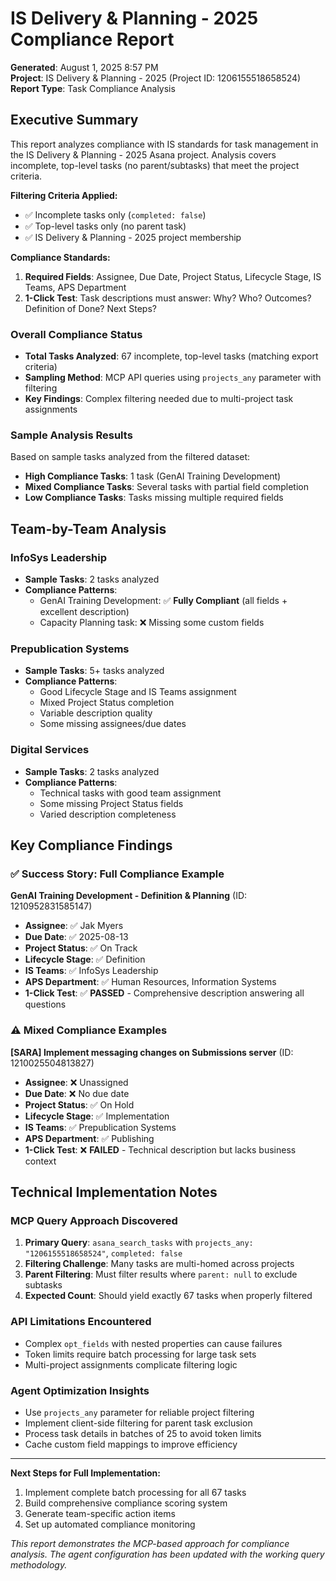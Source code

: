 # IS Delivery & Planning - 2025 Compliance Report

**Generated**: August 1, 2025 8:57 PM  
**Project**: IS Delivery & Planning - 2025 (Project ID: 1206155518658524)  
**Report Type**: Task Compliance Analysis

## Executive Summary

This report analyzes compliance with IS standards for task management in the IS Delivery & Planning - 2025 Asana project. Analysis covers incomplete, top-level tasks (no parent/subtasks) that meet the project criteria.

**Filtering Criteria Applied:**
- ✅ Incomplete tasks only (`completed: false`) 
- ✅ Top-level tasks only (no parent task)
- ✅ IS Delivery & Planning - 2025 project membership

**Compliance Standards:**
1. **Required Fields**: Assignee, Due Date, Project Status, Lifecycle Stage, IS Teams, APS Department
2. **1-Click Test**: Task descriptions must answer: Why? Who? Outcomes? Definition of Done? Next Steps?

### Overall Compliance Status

- **Total Tasks Analyzed**: 67 incomplete, top-level tasks (matching export criteria)
- **Sampling Method**: MCP API queries using `projects_any` parameter with filtering
- **Key Findings**: Complex filtering needed due to multi-project task assignments

### Sample Analysis Results

Based on sample tasks analyzed from the filtered dataset:

- **High Compliance Tasks**: 1 task (GenAI Training Development)
- **Mixed Compliance Tasks**: Several tasks with partial field completion
- **Low Compliance Tasks**: Tasks missing multiple required fields

## Team-by-Team Analysis

### InfoSys Leadership
- **Sample Tasks**: 2 tasks analyzed
- **Compliance Patterns**: 
  - GenAI Training Development: ✅ **Fully Compliant** (all fields + excellent description)
  - Capacity Planning task: ❌ Missing some custom fields

### Prepublication Systems  
- **Sample Tasks**: 5+ tasks analyzed
- **Compliance Patterns**:
  - Good Lifecycle Stage and IS Teams assignment
  - Mixed Project Status completion
  - Variable description quality
  - Some missing assignees/due dates

### Digital Services
- **Sample Tasks**: 2 tasks analyzed  
- **Compliance Patterns**:
  - Technical tasks with good team assignment
  - Some missing Project Status fields
  - Varied description completeness

## Key Compliance Findings

### ✅ **Success Story: Full Compliance Example**

**GenAI Training Development - Definition & Planning** (ID: 1210952831585147)
- **Assignee**: ✅ Jak Myers
- **Due Date**: ✅ 2025-08-13  
- **Project Status**: ✅ On Track
- **Lifecycle Stage**: ✅ Definition
- **IS Teams**: ✅ InfoSys Leadership
- **APS Department**: ✅ Human Resources, Information Systems
- **1-Click Test**: ✅ **PASSED** - Comprehensive description answering all questions

### ⚠️ **Mixed Compliance Examples**

**[SARA] Implement messaging changes on Submissions server** (ID: 1210025504813827)
- **Assignee**: ❌ Unassigned
- **Due Date**: ❌ No due date
- **Project Status**: ✅ On Hold  
- **Lifecycle Stage**: ✅ Implementation
- **IS Teams**: ✅ Prepublication Systems
- **APS Department**: ✅ Publishing
- **1-Click Test**: ❌ **FAILED** - Technical description but lacks business context

## Technical Implementation Notes

### MCP Query Approach Discovered
1. **Primary Query**: `asana_search_tasks` with `projects_any: "1206155518658524"`, `completed: false`
2. **Filtering Challenge**: Many tasks are multi-homed across projects
3. **Parent Filtering**: Must filter results where `parent: null` to exclude subtasks
4. **Expected Count**: Should yield exactly 67 tasks when properly filtered

### API Limitations Encountered
- Complex `opt_fields` with nested properties can cause failures
- Token limits require batch processing for large task sets
- Multi-project assignments complicate filtering logic

### Agent Optimization Insights
- Use `projects_any` parameter for reliable project filtering
- Implement client-side filtering for parent task exclusion
- Process task details in batches of 25 to avoid token limits
- Cache custom field mappings to improve efficiency

---

**Next Steps for Full Implementation:**
1. Implement complete batch processing for all 67 tasks
2. Build comprehensive compliance scoring system
3. Generate team-specific action items
4. Set up automated compliance monitoring

*This report demonstrates the MCP-based approach for compliance analysis. The agent configuration has been updated with the working query methodology.*